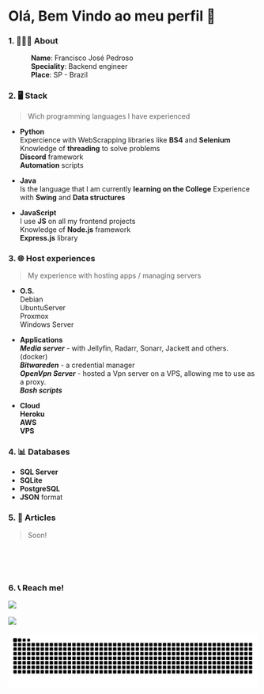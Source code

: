 # Olá, Bem Vindo ao meu perfil 👋

### 1. 🙋🏻‍♂️ **About** <br>

&emsp;&emsp;&emsp; **Name**: Francisco José Pedroso <br>
&emsp;&emsp;&emsp; **Speciality**: Backend engineer <br>
&emsp;&emsp;&emsp; **Place**: SP - Brazil <br>

### 2. 🖥️ **Stack** <br>
> Wich programming languages I have experienced

  * **Python** <br>
  Expercience with WebScrapping libraries like **BS4** and **Selenium** <br>
  Knowledge of **threading** to solve problems <br>
  **Discord** framework <br>
  **Automation** scripts

  * **Java** <br>
    Is the language that I am currently **learning on the College**
    Experience with **Swing** and
    **Data structures**

  * **JavaScript** <br>
    I use **JS** on all my frontend projects <br>
    Knowledge of **Node.js** framework <br>
    **Express.js** library <br>


### 3. 🌐 Host experiences
> My experience with hosting apps / managing servers

  * **O.S.** <br> Debian <br> UbuntuServer <br> Proxmox <br> Windows Server

  * **Applications** <br>
  ***Media server*** - with Jellyfin, Radarr, Sonarr, Jackett and others. (docker) <br>
  ***Bitwareden*** - a credential manager <br>
  ***OpenVpn Server*** - hosted a Vpn server on a VPS, allowing me to use as a proxy. <br>
  ***Bash scripts***

  * **Cloud** <br>
      **Heroku** <br>
      **AWS** <br>
      **VPS** <br>


### 4. 📊 Databases

  * **SQL Server**
  * **SQLite**
  * **PostgreSQL**
  * **JSON** format


### 5. 📖 Articles
  >Soon!

<br>
<br>
<br>



### 6. 📞 Reach me!

<div>
<!-- Gmail -->
<a href = "mailto:chicioze247@gmail.com"><img src="https://img.shields.io/badge/-Gmail-%23333?style=for-the-badge&logo=gmail&logoColor=white" target="_blank"></a>

<!-- LinkedIn -->
<a href="https://www.linkedin.com/in/francisco-jos%C3%A9-franklin-maia-n%C3%B3brega-pedroso-5a884417b/" target="_blank"><img src="https://img.shields.io/badge/-LinkedIn-%230077B5?style=for-the-badge&logo=linkedin&logoColor=white" target="_blank"></a>

![Snake animation](https://github.com/chicoze2/chicoze2/blob/output/github-contribution-grid-snake.svg)

</div>
